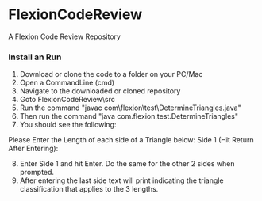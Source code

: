 # FlexionCodeReview
A Flexion Code Review Repository

### Install an Run ####
1. Download or clone the code to a folder on your PC/Mac
2. Open a CommandLine (cmd)
3. Navigate to the downloaded or cloned repository
4. Goto FlexionCodeReview\src 
5. Run the command "javac com\flexion\test\DetermineTriangles.java"
6. Then run the command "java com.flexion.test.DetermineTriangles"
7. You should see the following:

Please Enter the Length of each side of a Triangle below:
Side 1 (Hit Return After Entering):

8. Enter Side 1 and hit Enter. Do the same for the other 2 sides when prompted.
9. After entering the last side text will print indicating the triangle classification that applies to the 3 lengths.
